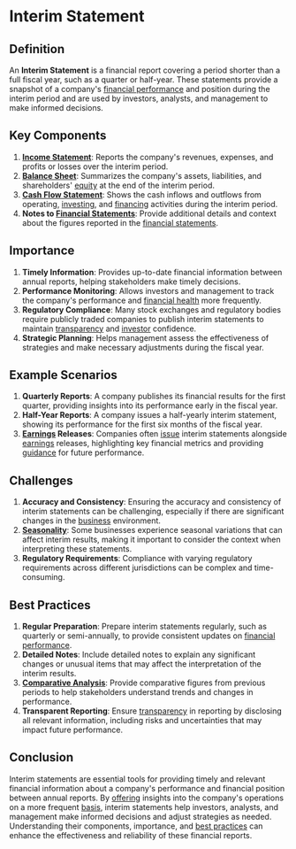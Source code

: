 # Interim Statement

## Definition
An **Interim Statement** is a financial report covering a period shorter than a full fiscal year, such as a quarter or half-year. These statements provide a snapshot of a company's [financial performance](../f/financial_performance.md) and position during the interim period and are used by investors, analysts, and management to make informed decisions.

## Key Components
1. **[Income Statement](../i/income_statement.md)**: Reports the company's revenues, expenses, and profits or losses over the interim period.
2. **[Balance Sheet](../b/balance_sheet.md)**: Summarizes the company's assets, liabilities, and shareholders' [equity](../e/equity.md) at the end of the interim period.
3. **[Cash Flow Statement](../c/cash_flow_statement.md)**: Shows the cash inflows and outflows from operating, [investing](../i/investing.md), and [financing](../f/financing.md) activities during the interim period.
4. **Notes to [Financial Statements](../f/financial_statements.md)**: Provide additional details and context about the figures reported in the [financial statements](../f/financial_statements.md).

## Importance
1. **Timely Information**: Provides up-to-date financial information between annual reports, helping stakeholders make timely decisions.
2. **Performance Monitoring**: Allows investors and management to track the company's performance and [financial health](../f/financial_health.md) more frequently.
3. **Regulatory Compliance**: Many stock exchanges and regulatory bodies require publicly traded companies to publish interim statements to maintain [transparency](../t/transparency.md) and [investor](../i/investor.md) confidence.
4. **Strategic Planning**: Helps management assess the effectiveness of strategies and make necessary adjustments during the fiscal year.

## Example Scenarios
1. **Quarterly Reports**: A company publishes its financial results for the first quarter, providing insights into its performance early in the fiscal year.
2. **Half-Year Reports**: A company issues a half-yearly interim statement, showing its performance for the first six months of the fiscal year.
3. **[Earnings](../e/earnings.md) Releases**: Companies often [issue](../i/issue.md) interim statements alongside [earnings](../e/earnings.md) releases, highlighting key financial metrics and providing [guidance](../g/guidance.md) for future performance.

## Challenges
1. **Accuracy and Consistency**: Ensuring the accuracy and consistency of interim statements can be challenging, especially if there are significant changes in the [business](../b/business.md) environment.
2. **[Seasonality](../s/seasonality.md)**: Some businesses experience seasonal variations that can affect interim results, making it important to consider the context when interpreting these statements.
3. **Regulatory Requirements**: Compliance with varying regulatory requirements across different jurisdictions can be complex and time-consuming.

## Best Practices
1. **Regular Preparation**: Prepare interim statements regularly, such as quarterly or semi-annually, to provide consistent updates on [financial performance](../f/financial_performance.md).
2. **Detailed Notes**: Include detailed notes to explain any significant changes or unusual items that may affect the interpretation of the interim results.
3. **[Comparative Analysis](../c/comparative_analysis.md)**: Provide comparative figures from previous periods to help stakeholders understand trends and changes in performance.
4. **Transparent Reporting**: Ensure [transparency](../t/transparency.md) in reporting by disclosing all relevant information, including risks and uncertainties that may impact future performance.

## Conclusion
Interim statements are essential tools for providing timely and relevant financial information about a company's performance and financial position between annual reports. By [offering](../o/offering.md) insights into the company's operations on a more frequent [basis](../b/basis.md), interim statements help investors, analysts, and management make informed decisions and adjust strategies as needed. Understanding their components, importance, and [best practices](../b/best_practices.md) can enhance the effectiveness and reliability of these financial reports.

